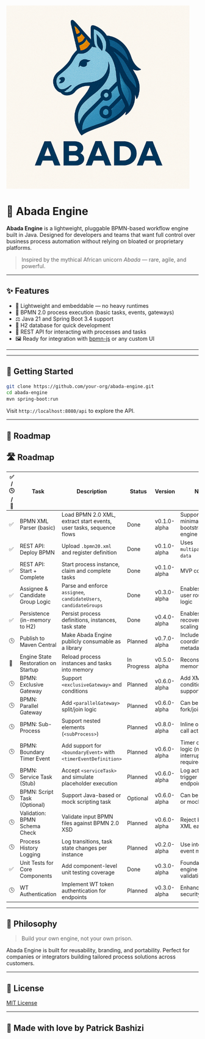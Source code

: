 ![logo](https://github.com/bashizip/abada-engine/blob/main/assets/logo_small.png)

# 🦄 Abada Engine

**Abada Engine** is a lightweight, pluggable BPMN-based workflow engine built in Java. Designed for developers and teams that want full control over business process automation without relying on bloated or proprietary platforms.

> Inspired by the mythical African unicorn *Abada* — rare, agile, and powerful.

---

## ✨ Features

- 🚀 Lightweight and embeddable — no heavy runtimes
- 🧹 BPMN 2.0 process execution (basic tasks, events, gateways)
- ⚖️ Java 21 and Spring Boot 3.4 support
- 📃  H2 database for quick development
- 🔄 REST API for interacting with processes and tasks
- 🖼️ Ready for integration with [bpmn-js](https://bpmn.io/toolkit/bpmn-js/) or any custom UI

---
---

## 📄 Getting Started

```bash
git clone https://github.com/your-org/abada-engine.git
cd abada-engine
mvn spring-boot:run
```

Visit `http://localhost:8080/api` to explore the API.

---

## 🧪 Roadmap
## 🛣️ Roadmap

| ✅ / 🕓 / 🧪 | Task                                | Description                                                                 | Status     | Version        | Note                                           |
|------------|-------------------------------------|-----------------------------------------------------------------------------|------------|----------------|------------------------------------------------|
| ✅         | BPMN XML Parser (basic)             | Load BPMN 2.0 XML, extract start events, user tasks, sequence flows         | Done       | v0.1.0-alpha   | Supports minimal flow to bootstrap engine     |
| ✅         | REST API: Deploy BPMN               | Upload `.bpmn20.xml` and register definition                                | Done       | v0.1.0-alpha   | Uses `multipart/form-data`                    |
| ✅         | REST API: Start + Complete          | Start process instance, claim and complete tasks                            | Done       | v0.1.0-alpha   | MVP core loop                                 |
| ✅         | Assignee & Candidate Group Logic    | Parse and enforce `assignee`, `candidateUsers`, `candidateGroups`          | Done       | v0.3.0-alpha   | Enables realistic user routing logic          |
| ✅         | Persistence (in-memory to H2)       | Persist process definitions, instances, task state                          | Done       | v0.4.0-alpha   | Enables recovery and scaling                  |
| 🕓         | Publish to Maven Central            | Make Abada Engine publicly consumable as a library                          | Planned       | v0.7.0-alpha   | Includes Maven coordinates + metadata          |
| 🧪         | Engine State Restoration on Startup | Reload process instances and tasks into memory                              | In Progress| v0.5.0-alpha   | Reconstruct in-memory state                   |
| 🕓         | BPMN: Exclusive Gateway             | Support `<exclusiveGateway>` and conditions                                 | Planned    | v0.6.0-alpha   | Add XML condition support                     |
| 🕓         | BPMN: Parallel Gateway              | Add `<parallelGateway>` split/join logic                                    | Planned    | v0.6.0-alpha   | Can be simple fork/join engine                |
| 🕓         | BPMN: Sub-Process                   | Support nested elements (`<subProcess>`)                                    | Planned    | v0.8.0-alpha   | Inline only (no call activity)                |
| 🕓         | BPMN: Boundary Timer Event          | Add support for `<boundaryEvent>` with `<timerEventDefinition>`            | Planned    | v0.6.0-alpha   | Timer delay logic (non-interrupting not required) |
| 🕓         | BPMN: Service Task (Stub)           | Accept `<serviceTask>` and simulate placeholder execution                   | Planned    | v0.6.0-alpha   | Log action or trigger mock endpoint           |
| 🕓         | BPMN: Script Task (Optional)        | Support Java-based or mock scripting task                                   | Optional   | v0.6.0-alpha   | Can be skipped or mocked                      |
| 🕓         | Validation: BPMN Schema Check       | Validate input BPMN files against BPMN 2.0 XSD                              | Planned    | v0.6.0-alpha   | Reject broken XML early                       |
| 🕓         | Process History Logging             | Log transitions, task state changes per instance                            | Planned    | v0.2.0-alpha   | Use internal event model                      |
| ✅         | Unit Tests for Core Components      | Add component-level unit testing coverage                                   | Done       | v0.3.0-alpha   | Foundation for engine behavior validation     |
| 🕓         | WT Authentication                   | Implement WT token authentication for endpoints                             | Planned    | v0.3.0-alpha   | Enhance security model                        |

---

## 🧠 Philosophy

> Build your own engine, not your own prison.

Abada Engine is built for reusability, branding, and portability. Perfect for companies or integrators building tailored process solutions across customers.

---

## 📜 License

[MIT License](https://github.com/bashizip/abada-engine/blob/dev/LICENCE)

---

## 🦄 Made with love by Patrick Bashizi

